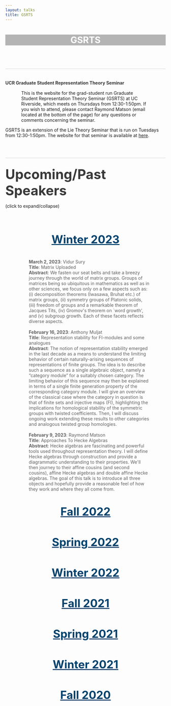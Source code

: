 ```yaml
---
layout: talks
title: GSRTS
---
```



<script type="text/javascript" async 
	src="https://cdnjs.cloudflare.com/ajax/libs/mathjax/2.7.1/MathJax.js?config=TeX-AMS-MML_HTMLorMML">
</script>
<header class="hero hero_big">
	<div style="background-image:url(/pictures/RootSystems.jpg)" class="hero__bg">
	</div>
	<div class="overlay" style="background-color: rgba(43, 43, 43, 0.35);">
		<div class="IJContainer">
			<h1 style="color:white" class="hero__title">GSRTS</h1>
		</div>
	</div>
</header>
<!-- <div class="bgImage-container">
	<img src="/pictures/T12.jpg" style="width:100%; height:41;">
	<div class="bgImage-centered">
		<br>
		<div class="blurb" style="color: white">
			<h1 align=center>Teaching</h1>
		</div>
		<br>
	</div>
</div> -->

<!-- <br>
<h1 align=center>Teaching</h1> -->

<br>
<div style="border-top: 1px solid #d5d5d5; margin-bottom:15px;">
	<h4 style="margin-top:35px; margin-bottom:15px; color: #383838">UCR Graduate Student Representation Theory Seminar</h4>
</div>

<p style="margin-left: 50px; margin-right: 50px;">This is the website for the grad-student run Graduate Student Representation Theory Seminar (GSRTS) at UC Riverside, which meets on Thursdays from 12:30-1:50pm. If you wish to attend, please contact Raymond Matson (email located at the bottom of the page) for any questions or comments concerning the seminar.

GSRTS is an extension of the Lie Theory Seminar that is run on Tuesdays from 12:30-1:50pm. The website for that seminar is available at <a href="https://sites.google.com/view/petersamuelson/lie-theory-seminar">here</a>.</p>
<br>
<br>
<div style="border-top: 1px solid #d5d5d5; margin-bottom:15px;">
	<div style="display:inline-block">
		<h4 style="margin-top:25px; margin-bottom:15px; color: #383838; font-size: 3em;">Upcoming/Past Speakers</h4>
		<p style="font-size: 1em;">(click to expand/collapse)</p>
		<br><br><br>
		<h1 onclick="toggleDetails('Wnt2023')" style="font-size: 2.5em; text-align: center; margin-top:10px; margin-bottom:10px; color: #05426c"><u>Winter 2023</u></h1>
		<ul id='Wnt2023' style="display: inline-block; text-align: left; margin-left: 50px; margin-right: 50px; list-style-type:none;">
			<br>
			<li style="color: #606060"><b>March 2, 2023</b>: Vidur Sury</li>
			<li style="color: #606060"><b>Title</b>: Matrix Uploaded</li>
			<li style="color: #606060"><b>Abstract</b>: We fasten our seat belts and take a breezy journey through the world of matrix groups. Groups of matrices being so ubiquitous in mathematics as well as in other sciences, we focus only on a few aspects such as: (i) decomposition theorems (Iwasawa, Bruhat etc.) of matrix groups, (ii) symmetry groups of Platonic solids, (iii) freedom of groups and a remarkable theorem of Jacques Tits, (iv) Gromov's theorem on `word growth', and (v) subgroup growth. Each of these facets reflects diverse aspects.</li>
			<br>
			<li style="color: #606060"><b>February 16, 2023</b>: Anthony Muljat</li>
			<li style="color: #606060"><b>Title</b>: Representation stability for FI-modules and some analogues</li>
			<li style="color: #606060"><b>Abstract</b>: The notion of representation stability emerged in the last decade as a means to understand the limiting behavior of certain naturally-arising sequences of representations of finite groups. The idea is to describe such a sequence as a single algebraic object, namely a “category module” for a suitably chosen category. The limiting behavior of this sequence may then be explained in terms of a single finite generation property of the corresponding category module. I will give an overview of the classical case where the category in question is that of finite sets and injective maps (FI), highlighting the implications for homological stability of the symmetric groups with twisted coefficients. Then, I will discuss ongoing work extending these results to other categories and analogous twisted group homologies.</li>
			<br>
			<li style="color: #606060"><b>February 9, 2023</b>: Raymond Matson</li>
			<li style="color: #606060"><b>Title</b>: Approaches To Hecke Algebras</li>
			<li style="color: #606060"><b>Abstract</b>: Hecke algebras are fascinating and powerful tools used throughout representation theory. I will define Hecke algebras through construction and provide a diagrammatic understanding to their properties. We'll then journey to their affine cousins (and second cousins), affine Hecke algebras and double affine Hecke algebras. The goal of this talk is to introduce all three objects and hopefully provide a reasonable feel of how they work and where they all come from.</li>
		</ul>
		<br>
		<br>
		<h1 onclick="toggleDetails('Fall2022')" style="font-size: 2.5em; text-align: center; margin-top:10px; margin-bottom:10px; color: #05426c"><u>Fall 2022</u></h1>
		<ul id='Fall2022' style="display: none; text-align: left; margin-left: 50px; margin-right: 50px; list-style-type:none;">
			<br>
			<li style="color: #606060"><b>November 3, 2022</b>: Anthony Muljat</li>
			<li style="color: #606060"><b>Title</b>: Representation stability for generalized hyperoctahedral subgroups of wreath products</li>
			<li style="color: #606060"><b>Abstract</b>:  A general goal in the field of representation stability is to show that, given an ascending chain of groups \(\{G_n\}\) and a field \(k\), any sequence \(\{V_n\}\) of finite-dimensional representations of \(G_n\) over \(k\) that satisfies a certain finite generation condition is representation stable. This result holds when \(G_n\) are the Weyl groups for types \(B\)/\(C\), and \(k\) is algebraically closed and of characteristic 0. Wilson (2014) showed that this property descends to the Weyl groups for type \(D\). In this talk, we will discuss our application of Wilson’s method to the wreath products \(A \sim S_n\) and analogous subgroups. In doing so, we generalize the stability result from the case where \(A = \mathbb{Z}_2\) to an arbitrary finite abelian group \(A\).</li>
			<br>
			<li style="color: #606060"><b>October 27, 2022</b>: Joseph Wagner</li>
			<li style="color: #606060"><b>Title</b>: Generalized Demazure Modules of the Twisted Current Algebra <span class="math inline">\(^2\tilde{A}_{2\ell-1}\)</span></li>
			<li style="color: #606060"><b>Abstract</b>: In this talk, I will first give some background information on Lie algebras, including some of their properties and how they can be classified. I'll then introduce twisted Lie algebras, affine Lie algebras, and current algebras, and explain how they are constructed.  Finally, I'll define certain types of Lie algebra representations called Demazure modules, as well as a certain family of generalized Demazure modules which my research focuses on. I'll end the talk with a brief look at what I'm trying to show in my research, and some of the progress I've made so far.</li>
			<br>
			<li style="color: #606060"><b>October 13, 2022</b>: Raymond Matson</li>
			<li style="color: #606060"><b>Title</b>: Stated Skein Modules and DAHAs</li>
			<li style="color: #606060"><b>Abstract</b>: Some knot invariants come from looking at highly noncommutative associated groups. As these groups can be incredibly difficult to work with, one can instead consider corresponding commutative algebras and representations. However, if you want to still extract knot invariants you need to quantize these algebras and skein theory provides a breathable way to understand these deformations. In 2012, Berest and Samuelson provided a geometric way to understand these invariants and in the process uncovered certain defining modules for a bigger underlying beast, double affine Hecke algebras. I will discuss these module structures and how they act in the context of a newer, more general skein theory recently established by Thang Lê. This new theory, called stated skein theory, provides significant additional algebraic structure to these algebras and modules and will hopefully lead to more insights into a nicer presentation of these DAHAs.</li>
			<br>
			<li style="color: #606060"><b>October 6, 2022</b>: Raymond Matson</li>
			<li style="color: #606060"><b>Title</b>: Two Truths and a Lie</li>
			<li style="color: #606060"><b>Abstract</b>: In this talk we will go over fundamental definitions and ideas in Lie theory that anyone going into Lie theory or representation theory will learn about at some point. My goal is to give a small and hopefully comfortable crash course on some topics in the Lie Algebras electives offered here at UCR and if there's time, introduce a couple of the topics that the algebraists here (in particular us graduate students) are interested in.</li>
		</ul>
		<br>
		<br>
		<h1 onclick="toggleDetails('Spr2022')" style="font-size: 2.5em; text-align: center; margin-top:10px; margin-bottom:10px; color: #05426c"><u>Spring 2022</u></h1>
		<ul id='Spr2022' style="display: none; text-align: left; margin-left: 50px; margin-right: 50px; list-style-type:none;">
			<br>
			<li style="color: #606060"><b>May 19, 2022</b>: Jonathan Dugan</li>
			<li style="color: #606060"><b>Title</b>: Fusion products and Demazure modules for type <span class="math inline">\(A\)</span> current algebras</li>
			<li style="color: #606060"><b>Abstract</b>: Since the 1980s, an important area of study has been the category of finite-dimensional representations of quantum affine algebras. One way to study these representations is to go from a quantum level to the classical level via a graded limit, which becomes a graded representation of the corresponding current algebra; examples include local Weyl modules and Demazure modules. However, the graded limit of a tensor product of quantum affine algebra modules is not necessarily isomorphic to the tensor product of their graded limits. Instead, the correct notion seems to be that of the fusion product introduced by Feigin and Loktev in 1999, but this product is difficult to work with. Recent work by Biswal, Chari, Shereen, and Wand has found graded characters and generators and relations for the fusion product of a local Weyl module with a level 2 Demazure module for the type <span class="math inline">\(A\)</span> current algebra under suitable conditions. In this talk, I will share my work to expand on these results by removing these conditions.</li>
			<br>
			<li style="color: #606060"><b>May 12, 2022</b>: Anthony Muljat</li>
			<li style="color: #606060"><b>Title</b>: On a noetherian property of <span class="math inline">\(C\)</span>-modules current algebras</li>
			<li style="color: #606060"><b>Abstract</b>: A key result regarding stability of symmetric group representations states that, given a noetherian ring with unity <span class="math inline">\(k\)</span>, the category FI is "locally noetherian" over <span class="math inline">\(k\)</span>. This means that every FI-submodule of a finitely generated FI-module over <span class="math inline">\(k\)</span> is also finitely generated. We consider the question: what subcategories of FI are locally noetherian? In this talk we show that, for a slightly more general class of categories <span class="math inline">\(C\)</span> with a suitably restricted subcategory <span class="math inline">\(A\)</span>, local noetherianity of <span class="math inline">\(C\)</span> and <span class="math inline">\(A\)</span> are equivalent. We apply this result to some subcategories of FI and FIBC that are of interest to the theory of representation stability for finite groups (e.g. the alternating groups <span class="math inline">\(A_n\)</span> and the hyperoctahedral subgroups <span class="math inline">\(D_n\)</span>).</li>
			<br>
			<li style="color: #606060"><b>April 28, 2022</b>: Raymond Matson</li>
			<li style="color: #606060"><b>Title</b>: From Knot Invariants to Double Affine Hecke Algebras</li>
			<li style="color: #606060"><b>Abstract</b>: As if quantum deformations weren’t hard enough, we are going to construct an even more deformed object called a double affine Hecke algebra. Double affine Hecke algebras were first introduced by Cherednik to solve conjectures about Macdonald polynomials. If you sprinkle some geometry into the mix, the extra deformations DAHAs carry end up being quite useful in cleaning up some equations, smoothing out certain varieties, and they even pop up in geometric Langlands. As representation theorists, a reasonable question for us to ask is what kind of representations can we put on these DAHAs. Using a commonly studied knot invariant in topology, I will construct a particularly defining module for one specific DAHA.</li>
		</ul>
		<br>
		<br>
		<h1 onclick="toggleDetails('Wnt2022')" style="font-size: 2.5em; text-align: center; margin-top:10px; margin-bottom:10px; color: #05426c"><u>Winter 2022</u></h1>
		<ul id='Wnt2022' style="display: none; text-align: left; margin-left: 50px; margin-right: 50px; list-style-type:none;">
			<br>
			<li style="color: #606060"><b>March 3, 2022</b>: Raymond Matson</li>
			<li style="color: #606060"><b>Title</b>: Quantum Groups and Skein Theory</li>
			<li style="color: #606060"><b>Abstract</b>: Quantum groups are a type of noncommutative algebra with a lot of additional structure that are a central focus of study among many representation theorists due to their applications in physics. As interesting as these structures are, their computations can be quite a pain to work with. Skein theory provides a more playful perspective to understand these so-called quantum groups and their representations. If we have enough time, I will attempt to explain the stated skein theory of the simple bigon, which has a surprising amount of algebraic structure.</li>
			<br>
			<li style="color: #606060"><b>February 24, 2022</b>: Jonathan Dugan</li>
			<li style="color: #606060"><b>Title</b>: Macdonald Polynomials and Demazure Modules for the Current Algebra <span class="math inline">\(\mathfrak{sl}_{n+1}[t]\)</span>, Part II</li>
			<li style="color: #606060"><b>Abstract</b>: Last time I spoke, I discussed character formulae and Demazure modules for finite-dimensional representations of the Lie algebra <span class="math inline">\(\mathfrak{sl}_{n+1}\)</span>. Today, we will continue that conversation by talking about graded characters of Demazure modules for the current algebra <span class="math inline">\(\mathfrak{sl}_{n+1}[t]\)</span>. Just as the characters of the finite-dimensional irreducible modules of <span class="math inline">\(\mathfrak{sl}_{n+1}\)</span> were schur polynomials <span class="math inline">\(s_{\lambda}(z)\)</span>, we will find that the graded characters of level one Demazure modules are specialized Macdonald polynomials <span class="math inline">\(P_{\lambda}(z, q, 0)\)</span>. To study the graded characters of level two Demazure modules, in 2015 Wand introduced the Modules <span class="math inline">\(M(v, \lambda)\)</span> which interpolate between level one and level two Demazure modules. In 2020 in a paper published on the arXiv, Chari et. al. showed that for certain "compatible" pairs <span class="math inline">\((v, \lambda) \in P^+ \times P^+\)</span>, the graded characters of these modules <span class="math inline">\(M(v, \lambda)\)</span> are certain polynomials <span class="math inline">\(G_{v,\lambda}(z, q)\)</span>. In this talk, I will discuss this theory, as well as my work to expand this equality to include all pairs of weights <span class="math inline">\((v, \lambda)\in P^+ \times P^+\)</span>.</li>
			<br>
			<li style="color: #606060"><b>February 17, 2022</b>: Maranda Smith</li>
			<li style="color: #606060"><b>Title</b>: Graded Characters for level 2 Demazure modules over <span class="math inline">\(\mathfrak{so}_{2n}[t]\)</span></li>
			<li style="color: #606060"><b>Abstract</b>: In studying the representation theory of any algebra, it is necessary to understand the highest weight modules for that algebra. This has inspired the research surrounding Demazure modules, <span class="math inline">\(D(\ell, \lambda)\)</span> of affine and quantum affine Lie algebras. To study these modules, we move to a maximal parabolic subalgebra, called the current algebra, and examine these modules in this new context. A first step to understanding these modules is to know what their graded characters are. For simply laced Lie algebras, it was shown by Sanderson and Ion that the graded character of <span class="math inline">\(D(1, \lambda)\)</span> is the Macdonald Polynomial <span class="math inline">\(P_{\lambda}(z, q, 0)\)</span>. In 2020, it was shown by Biswal, Chari, Shereen, and Wand that the graded character of <span class="math inline">\(D(2, \lambda)\)</span> are positive linear combinations of Macdonlad polynomials and give explicit formulations. My research is focused on finding similar results for type-<span class="math inline">\(D\)</span>. This talk is VERY informal, and is meant to walk through my process.</li>
			<br>
			<li style="color: #606060"><b>February 10, 2022</b>: Anthony Muljat</li>
			<li style="color: #606060"><b>Title</b>: <span class="math inline">\(FI_W\)</span>-modules and stability for Weyl group representations</li>
			<li style="color: #606060"><b>Abstract</b>: "Consistent" sequences <span class="math inline">\(\{V_n\}\)</span> of <span class="math inline">\(S_n\)</span>-representations are ubiquitous in geometry and combinatorics. In 2012, Church-Ellenberg-Farb introduced FI-modules to study, among other things, the growth of irreps of <span class="math inline">\(V_n\)</span> as <span class="math inline">\(n\)</span> increases. By doing so, they showed that a sharp constraint on this growth—previously defined by Church-Farb as "uniform representation stability"—is equivalent to a finite generation property of the corresponding FI-module. Building on this framework, Wilson (2014) derived analogous results for representations of the classical Weyl groups. We will discuss this machinery with special attention to types A and B/C, and show some motivating applications.</li>
			<br>
			<li style="color: #606060"><b>February 3, 2022</b>: Jonathan Dugan</li>
			<li style="color: #606060"><b>Title</b>: Macdonald Polynomials and Demazure Modules for the Current Algebra <span class="math inline">\(\mathfrak{sl}_{n+1}[t]\)</span></li>
			<li style="color: #606060"><b>Abstract</b>: The notion of a Demazure module arises naturally from the representation theory of affine and quantum affine Lie algebras. An important family of these are the stable Demazure modules <span class="math inline">\(D(\ell, \lambda)\)</span> which admit an action of the current algebra. To study the structure of these modules, an important question to ask is, "What are their graded characters?" In the simply laced case, it was found through the work of Sanderson and Ion that the specialized Macdonald polynomials <span class="math inline">\(P_{\lambda}(z, q, 0)\)</span> are the characters of the level one Demazure module <span class="math inline">\(D(1, \lambda)\)</span>, and in 2012 Naoi showed that for types BCF to find the graded characters for <span class="math inline">\(D(1, \lambda)\)</span>, it suffices to study the relationship between level one and level two Demazure modules for type A. To tackle this problem, in 2015 Wand introduced the Modules <span class="math inline">\(M(v, \lambda)\)</span> which interpolate between level one and level two Demazure modules. In 2020 in a paper published on the arXiv, Chari et. al. showed for certain pairs <span class="math inline">\((v, \lambda) \in P^+ \times P^+\)</span> that the graded characters of these modules <span class="math inline">\(M(v, \lambda)\)</span> are certain polynomials <span class="math inline">\(G_{v, \lambda}(z, q)\)</span>. In this talk, I will discuss this theory, as well as my work to expand this equality to include all pairs of weights <span class="math inline">\((v, \lambda) \in P^+ \times P^+\)</span>.</li>
		</ul>
		<br>
		<br>
		<h1 onclick="toggleDetails('Fall2021')" style="font-size: 2.5em; text-align: center; margin-top:10px; margin-bottom:10px; color: #05426c"><u>Fall 2021</u></h1>
		<ul id='Fall2021' style="display: none; text-align: left; margin-left: 50px; margin-right: 50px; list-style-type:none;">
			<br>
			<li style="color: #606060"><b>November 18, 2021</b>: Joseph Wagner</li>
			<li style="color: #606060"><b>Title</b>: Local Weyl Modules and <span class="math inline">\(V(\xi)\)</span> Modules</li>
			<li style="color: #606060"><b>Abstract</b>: In this talk, I’ll be presenting some key points from the first two sections of the paper, “Demazure Modules, Fusion Products, and <span class="math inline">\(Q\)</span>-Systems” by Chari and Venkatesh. Specifically, I’ll be defining the current algebra, the local Weyl module, and two equivalent presentations of <span class="math inline">\(V(\xi)\)</span> modules.</li>
			<br>
			<li style="color: #606060"><b>November 4, 2021</b>: Elliott Vest</li>
			<li style="color: #606060"><b>Title</b>: An Introduction to the Quantized Universal Enveloping Algebra</li>
			<li style="color: #606060"><b>Abstract</b>: Universal enveloping algebras can be seen as the “largest” associative algebra that contains all representations of a Lie algebra. With such an algebra, one can apply a quantum deformation in order to get a quantized enveloping algebra. There are many properties the quantum enveloping algebra has that are inherited from the original as well as properties that don’t transfer. In this talk, we will focus on both the quantum and regular universal enveloping algebras over <span class="math inline">\(\mathfrak{sl}_2(\mathbb{C})\)</span>. We will note the similarities and differences of such structures which should give rise as to why quantum deformations can be interesting to look into. If time permits, we will then generalize the quantized enveloping algebra over any Lie algebra.</li>
			<br>
			<li style="color: #606060"><b>October 28, 2021</b>: Raymond Matson</li>
			<li style="color: #606060"><b>Title</b>: An Introduction to Supercharacter Theory</li>
			<li style="color: #606060"><b>Abstract</b>: Classical character theory is a way to condense important information of representations in order to classify groups and algebras up to isomorphism. Although character theory for finite groups is mostly fleshed out, some difficult cases, namely algebra groups, remain. These complicated cases have close relations to nilpotent algebras and quite a bit of Lie theory of these nilpotent algebras. As classical tools don’t seem to work well when computing irreducible characters in these cases, supercharacter theory was introduced and is currently the best we have for classifying these groups. We will discuss how to compute supercharacter theories and if there’s time we will compare classical character tables to supercharacter tables with some nice examples.</li>
			<br>
			<li style="color: #606060"><b>October 21, 2021</b>: Maranda Smith</li>
			<li style="color: #606060"><b>Title</b>: An Introduction to the Representation theory of Lie Algebras, Part II</li>
			<li style="color: #606060"><b>Abstract</b>: We will briefly recap where we left off last week, having discussed the ability to classify all finite dimensional simple Lie Algebras over <span class="math inline">\(\mathbb{C}\)</span>. In this talk, we will take what we have learned about the adjoint representation and generalize to examine all representations of a simple Lie algebra. This will allows us to classify all finite dimensional irreducible representations over said algebra. Time and will permitting, we will discuss what representations of Lie algebras tells us about the representations of the corresponding Lie groups.</li>
			<br>
			<li style="color: #606060"><b>October 14, 2021</b>: Jonathan Dugan</li>
			<li style="color: #606060"><b>Title</b>: An Introduction to the Representation theory of Lie Algebras, Part I</li>
			<li style="color: #606060"><b>Abstract</b>: Lie algebras first arose from as a means to study Lie Groups, but are interesting to study in their own right. In particular, we often look at representations of Lie algebras to see how they act on vector spaces. In this talk, we will introduce the representation theory of Lie algebras, and show how in the classical case, we can use representation theory to classify all finite dimensional simple Lie algebras over <span class="math inline">\(\mathbb{C}\)</span>. We will also classify all finite dimensional irreducible representations of the simple Lie algebras, and, if time permitting, briefly discuss how the representation theory of Lie algebras helps us understand the representation theory of Lie groups.</li>
		</ul>
		<br>
		<br>
		<h1 onclick="toggleDetails('Spr2021')" style="font-size: 2.5em; text-align: center; margin-top:10px; margin-bottom:10px; color: #05426c"><u>Spring 2021</u></h1>
		<ul id='Spr2021' style="display: none; text-align: left; margin-left: 50px; margin-right: 50px; list-style-type:none;">
			<br>
			<li style="color: #606060"><b>May 27, 2021</b>: Alex Pokorny</li>
			<li style="color: #606060"><b>Title</b>: Dubrovnik Skein Theory and Power Sum Elements</li>
			<li style="color: #606060"><b>Abstract</b>: In this work, we extend some results from the Kauffman bracket and HOMFLYPT skein theories to the Kuffman (Dubrovnik) skein theory. In particular, a definition is given for special “power sum” type elements <span class="math inline">\(\tilde{P}_k\)</span> in the Dubrovnik skein algebra of the annulus <span class="math inline">\(\mathcal{A}\)</span>. It is justified that these elements are the correct generalization for the Chebyshev polynomials (of the first kind) often used when studying Kauffman bracket skein algebras. Threadings of the <span class="math inline">\(\tilde{P}_k\)</span> are used as generators in a presentation of the Dubrovnik skein algebra of the torus <span class="math inline">\(\mathcal{T}^2\)</span>, where they are shown to satisfy surprisingly simple relations. This description of <span class="math inline">\(\mathcal{T}^2\)</span> is in turn used to describe the natural action of this algebra on the skein module of the solid torus. Separate from this, we give strong evidence that the universal character rings for the orthogonal and sympletic Lie groups correspond to the skein algebra <span class="math inline">\(\mathcal{A}\)</span> in such a way that the Schur functions of type either <span class="math inline">\(B\)</span>, <span class="math inline">\(C\)</span> or <span class="math inline">\(D\)</span> correspond to annular closures <span class="math inline">\(\tilde{Q}_\lambda\)</span> of minimal idempotents of the Birman-Murakami-Wenzl algebras <span class="math inline">\(BMW_n\)</span>. We also record some miscellaneous applications of the <span class="math inline">\(\tilde{P}_k\)</span>, such as commutation relations for the annular closures of <span class="math inline">\(BMW\)</span> symmetrizers <span class="math inline">\(\tilde{Q}_\lambda\)</span> (and their HOMFLYPT counterparts <span class="math inline">\(Q_{(n)}\)</span>) and an expression of central elements of <span class="math inline">\(BMW_n\)</span> in terms of Jucys-Murphy elements.</li>
			<br>
			<li style="color: #606060"><b>May 6, 2021</b>: Maranda Smith</li>
			<li style="color: #606060"><b>Title</b>: Short Exact Sequences and Polynomial Recursion</li>
			<li style="color: #606060"><b>Abstract</b>: We will briefly review the structure of type <span class="math inline">\(D\)</span> current algebras and introduce the modules <span class="math inline">\(M(v, \lambda)\)</span>. As of now there are 5 right exact sequences involving these modules which are conjectured to be full exact. Based on this conjecture, we will discuss what recursions are possible for their graded characters and what this means for the representation theory of highest weight modules over type <span class="math inline">\(D\)</span> current algebras as a whole.</li>
			<br>
			<li style="color: #606060"><b>April 22, 2021</b>: Jonathan Dugan</li>
			<li style="color: #606060"><b>Title</b>: Macdonald Polynomials and Demazure Modules for the Current Algebra <span class="math inline">\(\mathfrak{sl}_{n+1}[t]\)</span>: A Detailed Look at Explicit Examples</li>
			<li style="color: #606060"><b>Abstract</b>: In previous talks I have talked about the <span class="math inline">\(\mathfrak{sl}_{n+1}[t]\)</span>-modules <span class="math inline">\(M(v, \lambda)\)</span> first introduced by Wand in 2015 which interpolate between level 1 and level 2 Demazure modules. In 2021 Chari et al showed for certain pairs <span class="math inline">\((v, \lambda) \in P^+ \times P^+\)</span> that the graded characters of these modules <span class="math inline">\(M(v, \lambda)\)</span> are certain polynomials <span class="math inline">\(G_{v, \lambda}(z, q)\)</span>. My research is to expand this equality to include all pairs of weights <span class="math inline">\(v, \lambda\)</span>. In this talk, I will go into the details of how I am approaching this by looking explicitly at the rank 1–3 cases.</li>
		</ul>
		<br>
		<br>
		<h1 onclick="toggleDetails('Wnt2021')" style="font-size: 2.5em; text-align: center; margin-top:10px; margin-bottom:10px; color: #05426c"><u>Winter 2021</u></h1>
		<ul id='Wnt2021' style="display: none; text-align: left; margin-left: 50px; margin-right: 50px; list-style-type:none;">
			<br>
			<li style="color: #606060"><b>March 11, 2021</b>: Maranda Smith</li>
			<li style="color: #606060"><b>Title</b>: Beginnings on graded characters of level-2 Demazure modules for type-D</li>
			<li style="color: #606060"><b>Abstract</b>: In 2015 Jefferey Wand introduced a family of modules <span class="math inline">\(M(v, \lambda)\)</span> over type-<span class="math inline">\(A\)</span> current algebras. These modules interpolate between level-1 and level-2 Demazure modules, giving way for Biswal, Chari, Shereen, and Wand to define <span class="math inline">\(\text{ch}_{\text{gr}}M(v, \lambda)\)</span> as integer linear combination of Macdonald Polynomials. As these modules can be similarly defined for type-<span class="math inline">\(D\)</span> current algebras, the goal is to extend these results to this setting.</li>
			<br>
			<li style="color: #606060"><b>March 4, 2021</b>: Alex Pokorny</li>
			<li style="color: #606060"><b>Title</b>: Skein Theories Coming From Representation Theory</li>
			<li style="color: #606060"><b>Abstract</b>: A skein theory is an attempt to build a sort of algebraic topology based on links in 3-manifolds. They were invented to generalize the idea of knot polynomials to different manifolds. In this talk I will give some examples of skein theories which emulate and extend parts of the representation theory of certain quantum groups.</li>
			<br>
			<li style="color: #606060"><b>February 18, 2021</b>: Joseph Wagner</li>
			<li style="color: #606060"><b>Title</b>: A Brief Introduction to Universal Enveloping Algebras</li>
			<li style="color: #606060"><b>Abstract</b>: I’ll start by motivating the topic, and then talk about how they’re constructed, proving that a representation of <span class="math inline">\(\mathfrak{g}\)</span> is the same thing as a representation of <span class="math inline">\(U(\mathfrak{g})\)</span>, and then, time permitting, discuss their bases and the PBW theorem.</li>
			<br>
			<li style="color: #606060"><b>January 28, 2021</b>: Jonathan Dugan</li>
			<li style="color: #606060"><b>Title</b>: Macdonald Polynomials and Demazure Modules for the Current Algebra <span class="math inline">\(\mathfrak{sl}_{n+1}[t]\)</span>, Part II</li>
			<li style="color: #606060"><b>Abstract</b>: In this talk, I will continue with the story that we began the previous week. I will finish the discussion of Demazure modules by exploring on the work of Chari et al to find their characters using the representation theory of the modules <span class="math inline">\(M(v, \lambda)\)</span>. I will then finish by discussing my work to expand on their efforts, along with showing a few examples.</li>
			<br>
			<li style="color: #606060"><b>January 21, 2021</b>: Jonathan Dugan</li>
			<li style="color: #606060"><b>Title</b>: Macdonald Polynomials and Demazure Modules for the Current Algebra <span class="math inline">\(\mathfrak{sl}_{n+1}[t]\)</span>, Part I</li>
			<li style="color: #606060"><b>Abstract</b>: The notion of a Demazure module arises naturally from the representation theory of affine and quantum affine Lie algebras. An important family of these are the stable Demazure modules <span class="math inline">\(D(\ell, \lambda)\)</span> which admit an action of the current algebra. To study the structure of these modules, an important question to ask is, “What are their graded characters?” In the simply laced case, it was found through the work of Sanderson and Ion that the specialized Macdonald polynomials <span class="math inline">\(P_{\lambda}(z, q, 0)\)</span> are the characters of the level one Demazure module <span class="math inline">\(D(1, \lambda)\)</span>, and in 2012 Naoi showed that for types BCF to find the graded characters for <span class="math inline">\(D(1, \lambda)\)</span>, it suffices to study the relationship between level one and level two Demazure modules for type <span class="math inline">\(A\)</span>. To tackle this problem, in 2015 Wand introduced the Modules <span class="math inline">\(M(v, \lambda)\)</span> which interpolate between level one and level two Demazure modules. In 2020 in a paper published on the arXiv, Chari et. al showed for certain pairs <span class="math inline">\((v, \lambda) \in P^+ \times P^+\)</span> that the graded characters of these modules <span class="math inline">\(M(v, \lambda)\)</span> are certain polynomials <span class="math inline">\(G_{v, \lambda}(z, q)\)</span>. In this talk, I will discuss my work to expand this equality to include all pairs of weights <span class="math inline">\((v, \lambda) \in P^+ \times P^+\)</span>.</li>
		</ul>
		<br>
		<br>
		<h1 onclick="toggleDetails('Fall2020')" style="font-size: 2.5em; text-align: center; margin-top:10px; margin-bottom:10px; color: #05426c"><u>Fall 2020</u></h1>
		<ul id='Fall2020' style="display: none; text-align: left; margin-left: 50px; margin-right: 50px; list-style-type:none;">
			<br>
			<li style="color: #606060"><b>December 10, 2020</b>: Alexander Pokorny</li>
			<li style="color: #606060"><b>Title</b>: The Character Rings of Classical Lie Groups & Symmetric Functions</li>
			<li style="color: #606060"><b>Abstract</b>: It’s hard to avoid combinatorics when studying representation theory. In this talk, I will explain one reason for why this statement is true. First we will discuss characters of representations of Lie groups, focusing on the cases of <span class="math inline">\(GL_n\)</span>, <span class="math inline">\(SO_n\)</span>, and <span class="math inline">\(SP_n\)</span>. Then I will explain what the ring of symmetric functions is and how it can model the behavior of these character rings. Later, I will describe the connections to skein theory.</li>
			<br>
			<li style="color: #606060"><b>November 19, 2020</b>: Ethan Kowalenko</li>
			<li style="color: #606060"><b>Title</b>: Representation Theory for Oriented Matroids</li>
			<li style="color: #606060"><b>Abstract</b>: I’ll talk about oriented matroid programming, which is a generalization of linear programming, and discuss noncommutative algebras which can be defined for “generic” oriented matroid programs. I will then talk about the representation theory of these algebras is a nice subcase. This is joint work with my advisor, Carl Mautner. This will be a very rough version of my defense, so I’ll love to have as much feedback as possible!</li>
			<br>
			<li style="color: #606060"><b>November 12, 2020</b>: Maranda Smith</li>
			<li style="color: #606060"><b>Title</b>: Casual Dip into Lie Theory</li>
			<li style="color: #606060"><b>Abstract</b>: We’ll be taking a pretty comfortable and intuitive look at what a Lie algebra is and how to work with their representations. There will be several examples as we go, primarily coming from Types <span class="math inline">\(A\)</span> and <span class="math inline">\(D\)</span>. We’ll wrap with a brief look at the representations that I specifically work with. The aim of this talk is to give those of you in Lie Algebras part <span class="math inline">\(A\)</span> some intuition to move forward with. Questions encouraged! Notes for this talk available <a href="https://jonathandugan.me/files/GRSTS_talk%20_1.12.2020.pdf">here</a>.</li>
			<br>
			<li style="color: #606060"><b>October 29, 2020</b>: Joseph Wagner</li>
			<li style="color: #606060"><b>Title</b>: Partitions and Tableaux</li>
			<li style="color: #606060"><b>Abstract</b>: In this talk, I will be covering Appendix A2 of H. Barcelo’s and A. Ram’s paper <i>Combinatorial Representation Theory</i>. I will define some concepts relating to partitions and tableaux, culminating in the theorem known as the Murnaghan-Nakayama rule.</li>
			<br>
			<li style="color: #606060"><b>October 22, 2020</b>: Jonathan Dugan</li>
			<li style="color: #606060"><b>Title</b>: The Symmetric Group, Representation Theory, and Paradoxes in Voting Theory</li>
			<li style="color: #606060"><b>Abstract</b>: In this talk, I will explain how we can use representation theory of the symmetric group to model voting theory. A voter’s ranking of candidates can be represented using a combinatorial object called a tabloid, and the rankings of a group of voters can be seen as a representation of the group ring <span class="math inline">\(\mathbb{Q}S_n\)</span>. We will then turn our attention to positional voting procedures, which assign points to each candidate based on their position in a voter’s choice of tabloid. Lastly, I will present a result of Daugherty et al. that uses representation theory to show that the results of an election can more accurately reflect the choice of voting procedure rather than the views of the voters.</li>
			<br>
			<li style="color: #606060"><b>October 15, 2020</b>: Alexander Pokorny</li>
			<li style="color: #606060"><b>Title</b>: Hecke Algebras of Coxeter Systems</li>
			<li style="color: #606060"><b>Abstract</b>: In this talk, I will define Coxeter groups and give a summary of their classification. Using this data, we can define so-called Hecke Algebras. We will mostly focus on the Hecke algebra of type <span class="math inline">\(A_n\)</span>, and its relationship to representations of the quantum group <span class="math inline">\(U_q(\mathfrak{sl}_n)\)</span>. If time permits, I would also very much like to discuss the Brauer and BMW algebras. I will assume very few prerequisites for this talk, so feel free to sit in even if you are unfamiliar. I will take ideas from Appendix B of the following expository paper by Barcelo & Ram <a href="https://arxiv.org/pdf/math/9707221.pdf">https://arxiv.org/pdf/math/9707221.pdf</a>, but also some from my personal notes.</li>
		</ul>
	</div>
</div>

<!-- 
			<br>
			<li style="color: #606060"><b>November 18, 2020</b>: </li>
			<li style="color: #606060"><b>Title</b>: </li>
			<li style="color: #606060"><b>Abstract</b>: </li>
<span class="math inline">\(\)</span>
-->



<script>
	function toggleDetails(quartNum) {
		var quartText = document.getElementById(quartNum);
		if (quartText.style.display === "none") {
			quartText.style.display = "block";
		} else {
			quartText.style.display = "none";
		}
	}
</script>